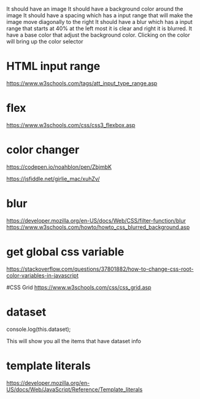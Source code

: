 It should have an image
It should have a background color around the image
It should have a spacing which has a input range that will make the image move diagonally to the right
It should have a blur which has a input range that starts at 40% at the left most it is clear and right it is blurred.
It have a base color that adjust the background color. Clicking on the color will bring up the color selector

# HTML input range

https://www.w3schools.com/tags/att_input_type_range.asp

# flex

https://www.w3schools.com/css/css3_flexbox.asp

# color changer

https://codepen.io/noahblon/pen/ZbjmbK

https://jsfiddle.net/girlie_mac/xuhZv/

# blur

https://developer.mozilla.org/en-US/docs/Web/CSS/filter-function/blur
https://www.w3schools.com/howto/howto_css_blurred_background.asp

# get global css variable

https://stackoverflow.com/questions/37801882/how-to-change-css-root-color-variables-in-javascript

#CSS Grid
https://www.w3schools.com/css/css_grid.asp

# dataset

console.log(this.dataset);

This will show you all the items that have dataset info

# template literals

https://developer.mozilla.org/en-US/docs/Web/JavaScript/Reference/Template_literals
